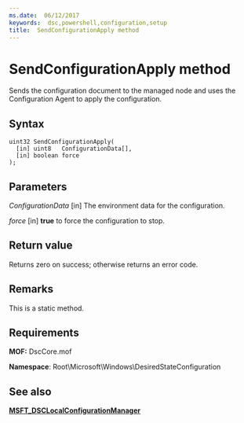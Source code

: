 ```yaml
---
ms.date:  06/12/2017
keywords:  dsc,powershell,configuration,setup
title:  SendConfigurationApply method
---
```

# SendConfigurationApply method

Sends the configuration document to the managed node and uses the Configuration Agent to apply the configuration.

## Syntax

```mof
uint32 SendConfigurationApply(
  [in] uint8   ConfigurationData[],
  [in] boolean force
);
```

## Parameters

*ConfigurationData* \[in\]
The environment data for the configuration.

*force* \[in\]
**true** to force the configuration to stop.

## Return value

Returns zero on success; otherwise returns an error code.

## Remarks

This is a static method.

## Requirements

**MOF:** DscCore.mof

**Namespace**: Root\Microsoft\Windows\DesiredStateConfiguration

## See also

[**MSFT_DSCLocalConfigurationManager**](msft-dsclocalconfigurationmanager.md)
